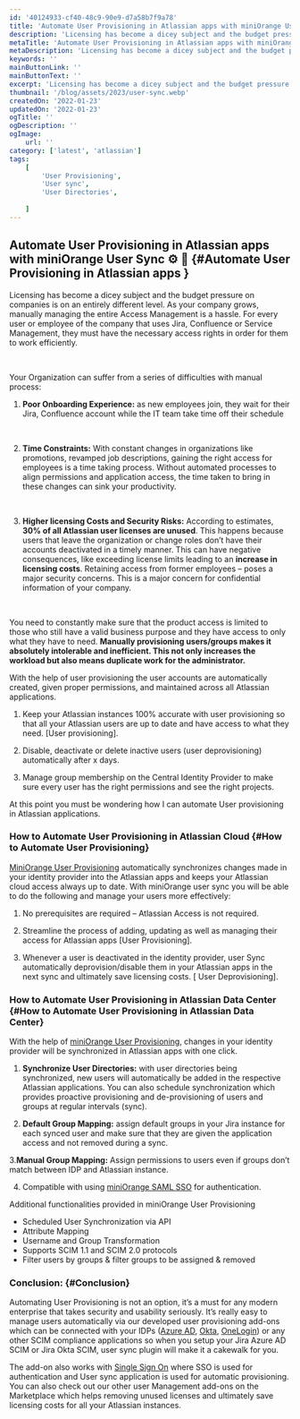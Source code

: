 ```yaml
---
id: '40124933-cf40-48c9-90e9-d7a58b7f9a78'
title: 'Automate User Provisioning in Atlassian apps with miniOrange User Sync ⚙️ 👤'
description: 'Licensing has become a dicey subject and the budget pressure on companies is on an entirely different level. As your company grows, manually managing the entire Access Management is a hassle.'
metaTitle: 'Automate User Provisioning in Atlassian apps with miniOrange User Sync'
metaDescription: 'Licensing has become a dicey subject and the budget pressure on companies is on an entirely different level. As your company grows, manually managing the entire Access Management is a hassle.'
keywords: ''
mainButtonLink: ''
mainButtonText: ''
excerpt: 'Licensing has become a dicey subject and the budget pressure on companies is on an entirely different level. As your company grows, manually managing the entire Access Management is a hassle.'
thumbnail: '/blog/assets/2023/user-sync.webp'
createdOn: '2022-01-23'
updatedOn: '2022-01-23'
ogTitle: ''
ogDescription: ''
ogImage:
    url: ''
category: ['latest', 'atlassian']
tags:
    [
        'User Provisioning',
        'User sync',
        'User Directories',
        
    ]
---
```


## Automate User Provisioning in Atlassian apps with miniOrange User Sync ⚙️ 👤 {#Automate User Provisioning in Atlassian apps }

Licensing has become a dicey subject and the budget pressure on companies is on an entirely different level. As your company grows, manually managing the entire Access Management is a hassle. For every user or employee of the company that uses Jira, Confluence or Service Management, they must have the necessary access rights in order for them to work efficiently. 

&nbsp;&nbsp;

Your Organization can suffer from a series of difficulties with manual process:

1. **Poor Onboarding Experience:** as new employees join, they wait for their Jira, Confluence account while the IT team take time off their schedule

&nbsp;&nbsp;

2. **Time Constraints:** With constant changes in organizations like promotions, revamped job descriptions, gaining the right access for employees is a time taking process. Without automated processes to align permissions and application access, the time taken to bring in these changes can sink your productivity.

&nbsp;&nbsp;

3. **Higher licensing Costs and Security Risks:** According to estimates, **30% of all Atlassian user licenses are unused**. This happens because users that leave the organization or change roles don’t have their accounts deactivated in a timely manner. This can have negative consequences, like exceeding license limits leading to an **increase in licensing costs**. Retaining access from former employees – poses a major security concerns. This is a major concern for confidential information of your company.

&nbsp;&nbsp;

You need to constantly make sure that the product access is limited to those who still have a valid business purpose and they have access to only what they have to need. **Manually provisioning users/groups makes it absolutely intolerable and inefficient. This not only increases the workload but also means duplicate work for the administrator.**

With the help of user provisioning the user accounts are automatically created, given proper permissions, and maintained across all Atlassian applications. 

1. Keep your Atlassian instances 100% accurate with user provisioning so that all your Atlassian users are up to date and have access to what they need. [User provisioning].

2. Disable, deactivate or delete inactive users (user deprovisioning) automatically after x days. 

3. Manage group membership on the Central Identity Provider to make sure every user has the right permissions and see the right projects. 

At this point you must be wondering how I can automate User provisioning in Atlassian applications. 


### How to Automate User Provisioning in Atlassian Cloud {#How to Automate User Provisioning}

[MiniOrange User Provisioning](https://marketplace.atlassian.com/apps/1222000/mo-scim-provisioning-user-sync-group-sync-for-jira?hosting=cloud&tab=overview) automatically synchronizes changes made in your identity provider into the Atlassian apps and keeps your Atlassian cloud access always up to date. With miniOrange user sync you will be able to do the following and manage your users more effectively:

1. No prerequisites are required – Atlassian Access is not required. 

2. Streamline the process of adding, updating as well as managing their access for Atlassian apps [User Provisioning].

3. Whenever a user is deactivated in the identity provider, user Sync automatically deprovision/disable them in your Atlassian apps in the next sync and ultimately save licensing costs. [ User Deprovisioning].

### How to Automate User Provisioning in Atlassian Data Center {#How to Automate User Provisioning in Atlassian Data Center}

With the help of [miniOrange User Provisioning](https://marketplace.atlassian.com/search?query=miniOrange%20user%20sync), changes in your identity provider will be synchronized in Atlassian apps with one click. 


1. **Synchronize User Directories:** with user directories being synchronized, new users will automatically be added in the respective Atlassian applications. You can also schedule synchronization which provides proactive provisioning and de-provisioning of users and groups at regular intervals (sync).

2. **Default Group Mapping:** assign default groups in your Jira instance for each synced user and make sure that they are given the application access and not removed during a sync.

3.**Manual Group Mapping:** Assign permissions to users even if groups don’t match between IDP and Atlassian instance. 

4. Compatible with using [miniOrange SAML SSO](https://marketplace.atlassian.com/search?query=saml%20miniOrange) for authentication.


Additional functionalities provided in miniOrange User Provisioning

- Scheduled User Synchronization via API 
- Attribute Mapping 
- Username and Group Transformation 
- Supports SCIM 1.1 and SCIM 2.0 protocols
- Filter users by groups & filter groups to be assigned & removed  

### Conclusion: {#Conclusion}

Automating User Provisioning is not an option, it’s a must for any modern enterprise that takes security and usability seriously. It’s really easy to manage users automatically via our developed user provisioning add-ons which can be connected with your IDPs ([Azure AD](https://miniorange.com/atlassian/jira-scim-user-and-group-provisioning-for-azure-ad), [Okta](https://miniorange.com/atlassian/jira-scim-user-and-group-provisioning-for-okta), [OneLogin](https://miniorange.com/atlassian/jira-scim-user-and-group-provisioning-for-onelogin)) or any other SCIM compliance applications so when you setup your Jira Azure AD SCIM or Jira Okta SCIM, user sync plugin will make it a cakewalk for you.  

The add-on also works with [Single Sign On](https://marketplace.atlassian.com/search?query=miniOrange%20Single%20Sign%20On%20) where SSO is used for authentication and User sync application is used for automatic provisioning. You can also check out our other user Management add-ons on the Marketplace which helps removing unused licenses and ultimately save licensing costs for all your Atlassian instances.